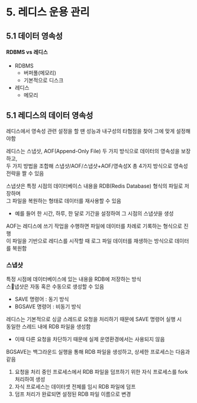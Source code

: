 # 5. 레디스 운용 관리

## 5.1 데이터 영속성

#### RDBMS vs 레디스

- RDBMS
  - 버퍼풀(메모리)
  - 기본적으로 디스크
- 레디스
  - 메모리

## 5.1 레디스의 데이터 영속성

레디스에서 영속성 관련 설정을 할 땐 성능과 내구성의 타협점을 찾아 그에 맞게 설정해야함  

레디스는 스냅샷, AOF(Append-Only File) 두 가지 방식으로 데이터의 영속성을 보장하고,  
두 가지 방법을 조합해 스냅샷/AOF/스냅샷+AOF/영속성X 총 4가지 방식으로 영속성 전략을 짤 수 있음  

스냅샷은 특정 시점의 데이터베이스 내용을 RDB(Redis Database) 형식의 파일로 저장하며  
그 파일을 복원하는 형태로 데이터를 재사용할 수 있음  
- 예를 들어 한 시간, 하루, 한 달로 기간을 설정하여 그 시점의 스냅샷을 생성

AOF는 레디스에 쓰기 작업을 수행하면 파일에 데이터를 차례로 기록하는 형식으로 진행  
이 파일을 기반으로 레디스를 시작할 때 로그 파일 데이터를 재생하는 방식으로 데이터를 복원함  

### 스냅샷

특정 시점에 데이터베이스에 있는 내용을 RDB에 저장하는 방식  
스냅샷은 자동 혹은 수동으로 생성할 수 있음
- SAVE 명령어 : 동기 방식
- BGSAVE 명령어 : 비동기 방식

레디스는 기본적으로 싱글 스레드로 요청을 처리하기 때문에 SAVE 명령어 실행 시  
동일한 스레드 내에 RDB 파일을 생성함  
- 이때 다른 요청을 차단하기 때문에 실제 운영환경에서는 사용되지 않음

BGSAVE는 백그라운드 실행을 통해 RDB 파일을 생성하고, 상세한 프로세스는 다음과 같음  
1. 요청을 처리 중인 프로세스에서 RDB 파일을 덤프하기 위한 자식 프로세스를 fork 처리하여 생성
2. 자식 프로세스는 데이터셋 전체를 임시 RDB 파일에 덤프
3. 덤프 처리가 완료되면 설정된 RDB 파일 이름으로 변경

